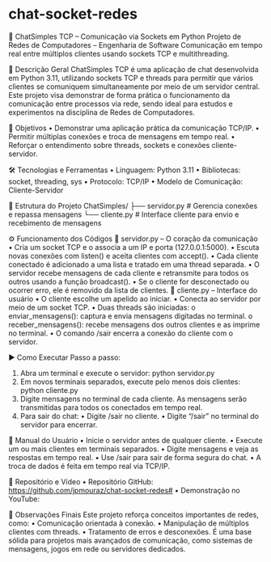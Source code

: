 # chat-socket-redes

 
 
 
 
📡 ChatSimples TCP – Comunicação via Sockets em Python 
Projeto de Redes de Computadores – Engenharia de Software Comunicação em tempo real entre múltiplos clientes usando sockets TCP e multithreading. 
  
📝 Descrição Geral 
ChatSimples TCP é uma aplicação de chat desenvolvida em Python 3.11, utilizando sockets TCP e threads para permitir que vários clientes se comuniquem simultaneamente por meio de um servidor central. 
Este projeto visa demonstrar de forma prática o funcionamento da comunicação entre processos via rede, sendo ideal para estudos e experimentos na disciplina de Redes de Computadores. 
  
🎯 Objetivos 
•	Demonstrar uma aplicação prática da comunicação TCP/IP. 
•	Permitir múltiplas conexões e troca de mensagens em tempo real. 
•	Reforçar o entendimento sobre threads, sockets e conexões cliente-servidor. 
  
🛠 Tecnologias e Ferramentas 
•	Linguagem: Python 3.11 
•	Bibliotecas: socket, threading, sys 
•	Protocolo: TCP/IP 
•	Modelo de Comunicação: Cliente-Servidor 
  
🧱 Estrutura do Projeto 
ChatSimples/ 
├── servidor.py     # Gerencia conexões e repassa mensagens 
└── cliente.py      # Interface cliente para envio e recebimento de mensagens 
 
⚙️ Funcionamento dos Códigos 
🔁 servidor.py – O coração da comunicação 
•	Cria um socket TCP e o associa a um IP e porta (127.0.0.1:5000). • 	Escuta novas conexões com listen() e aceita clientes com accept(). 
•	Cada cliente conectado é adicionado a uma lista e tratado em uma thread separada. 
•	O servidor recebe mensagens de cada cliente e retransmite para todos os outros usando a função broadcast(). 
•	Se o cliente for desconectado ou ocorrer erro, ele é removido da lista de clientes. 
👥 cliente.py – Interface do usuário 
•	O cliente escolhe um apelido ao iniciar. 
•	Conecta ao servidor por meio de um socket TCP. 
•	Duas threads são iniciadas: 
o 	enviar_mensagens(): captura e envia mensagens digitadas no terminal. o 	receber_mensagens(): recebe mensagens dos outros clientes e as imprime no terminal. 
•	O comando /sair encerra a conexão do cliente com o servidor. 
  
▶️ Como Executar Passo a passo: 
1.	Abra um terminal e execute o servidor: 
python servidor.py 
2.	Em novos terminais separados, execute pelo menos dois clientes: 
python cliente.py 
3.	Digite mensagens no terminal de cada cliente. As mensagens serão transmitidas para todos os conectados em tempo real. 
4.	Para sair do chat: 
•	Digite /sair no cliente. 
•	Digite “/sair” no terminal do servidor para encerrar. 
 
 
👤 Manual do Usuário 
•	Inicie o servidor antes de qualquer cliente. 
•	Execute um ou mais clientes em terminais separados. 
•	Digite mensagens e veja as respostas em tempo real. 
•	Use /sair para sair de forma segura do chat. 
•	A troca de dados é feita em tempo real via TCP/IP. 
  
📁 Repositório e Vídeo 
•	Repositório GitHub: https://github.com/jpmouraz/chat-socket-redes#
•	Demonstração no YouTube: 
  
📌 Observações Finais 
Este projeto reforça conceitos importantes de redes, como: 
•	Comunicação orientada à conexão. 
•	Manipulação de múltiplos clientes com threads. 
•	Tratamento de erros e desconexões. 
É uma base sólida para projetos mais avançados de comunicação, como sistemas de mensagens, jogos em rede ou servidores dedicados. 
 
 
 
